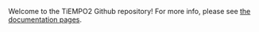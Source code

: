 Welcome to the TiEMPO2 Github repository! For more info, please see [the documentation pages](https://arend95.github.io/tiempo2/).
